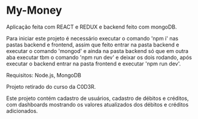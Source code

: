 # My-Money

Aplicação feita com REACT e REDUX e backend feito com mongoDB.

Para iniciar este projeto é necessário executar o comando 'npm i' nas pastas backend e frontend, assim que feito entrar na pasta backend e executar o comando 'mongod' e ainda na pasta backend só que em outra aba executar tbm o comando 'npm run dev' e deixar os dois rodando, após executar o backend entrar na pasta frontend e executar 'npm run dev'.

Requisitos: Node.js, MongoDB

Projeto retirado do curso da C0D3R.

Este projeto contém cadastro de usuários, cadastro de débitos e créditos, com dashboards mostrando os valores atualizados dos débitos e créditos adicionados.

